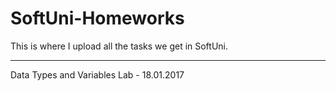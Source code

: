 # SoftUni-Homeworks
This is where I upload all the tasks we get in SoftUni.

----------------------------------------------------

Data Types and Variables Lab - 18.01.2017


